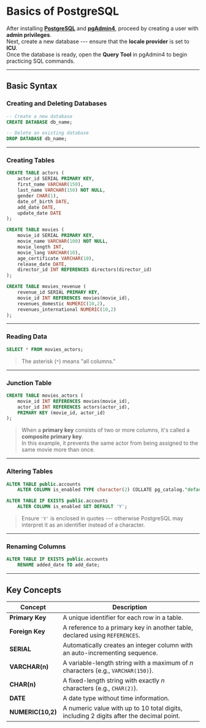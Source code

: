 # **Basics of PostgreSQL**

After installing **[PostgreSQL](https://postgresapp.com/downloads.html)** and **[pgAdmin4](https://www.pgadmin.org/download/pgadmin-4-macos/)**, proceed by creating a
user with **admin privileges**.\
Next, create a new database --- ensure that the **locale provider** is
set to **ICU**.\
Once the database is ready, open the **Query Tool** in pgAdmin4 to begin
practicing SQL commands.

------------------------------------------------------------------------

## **Basic Syntax**

### **Creating and Deleting Databases**

``` sql
-- Create a new database
CREATE DATABASE db_name;

-- Delete an existing database
DROP DATABASE db_name;
```

------------------------------------------------------------------------

### **Creating Tables**

``` sql
CREATE TABLE actors (
    actor_id SERIAL PRIMARY KEY, 
    first_name VARCHAR(150),
    last_name VARCHAR(150) NOT NULL,
    gender CHAR(1),
    date_of_birth DATE,
    add_date DATE,
    update_date DATE
);

CREATE TABLE movies (
    movie_id SERIAL PRIMARY KEY,
    movie_name VARCHAR(100) NOT NULL,
    movie_length INT,
    movie_lang VARCHAR(10),
    age_certificate VARCHAR(10),
    release_date DATE,
    director_id INT REFERENCES directors(director_id)
);

CREATE TABLE movies_revenue (
    revenue_id SERIAL PRIMARY KEY,
    movie_id INT REFERENCES movies(movie_id),
    revenues_domestic NUMERIC(10,2),
    revenues_international NUMERIC(10,2)
);
```

------------------------------------------------------------------------

### **Reading Data**

``` sql
SELECT * FROM movies_actors;
```

> The asterisk (`*`) means "all columns."

------------------------------------------------------------------------

### **Junction Table**

``` sql
CREATE TABLE movies_actors (
    movie_id INT REFERENCES movies(movie_id),
    actor_id INT REFERENCES actors(actor_id),
    PRIMARY KEY (movie_id, actor_id)
);
```

> When a **primary key** consists of two or more columns, it's called a
> **composite primary key**.\
> In this example, it prevents the same actor from being assigned to the
> same movie more than once.

------------------------------------------------------------------------

### **Altering Tables**

``` sql
ALTER TABLE public.accounts
    ALTER COLUMN is_enabled TYPE character(2) COLLATE pg_catalog."default";

ALTER TABLE IF EXISTS public.accounts
    ALTER COLUMN is_enabled SET DEFAULT 'Y';
```

> Ensure `'Y'` is enclosed in quotes --- otherwise PostgreSQL may
> interpret it as an identifier instead of a character.

------------------------------------------------------------------------

### **Renaming Columns**

``` sql
ALTER TABLE IF EXISTS public.accounts
    RENAME added_date TO add_date;
```

------------------------------------------------------------------------

## **Key Concepts**

| Concept | Description |
|----------|-------------|
| **Primary Key** | A unique identifier for each row in a table. |
| **Foreign Key** | A reference to a primary key in another table, declared using `REFERENCES`. |
| **SERIAL** | Automatically creates an integer column with an auto-incrementing sequence. |
| **VARCHAR(n)** | A variable-length string with a maximum of *n* characters (e.g., `VARCHAR(150)`). |
| **CHAR(n)** | A fixed-length string with exactly *n* characters (e.g., `CHAR(2)`). |
| **DATE** | A date type without time information. |
| **NUMERIC(10,2)** | A numeric value with up to 10 total digits, including 2 digits after the decimal point. |

